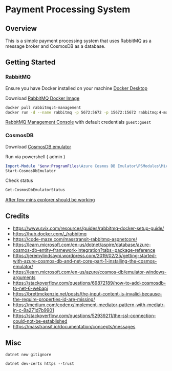 # Payment Processing System

## Overview

This is a simple payment processing system that uses RabbitMQ as a message broker and CosmosDB as a database.

## Getting Started

### RabbitMQ

Ensure you have Docker installed on your machine [Docker Desktop](https://www.docker.com/products/docker-desktop)

Download [RabbitMQ Docker Image](https://hub.docker.com/_/rabbitmq)

```bash
docker pull rabbitmq:4-management
docker run -d --name rabbitmq -p 5672:5672 -p 15672:15672 rabbitmq:4-management
```

[RabbitMQ Management Console](http://localhost:15672) with default credentials `guest:guest`

### CosmosDB

Download [CosmosDB emulator](https://aka.ms/cosmosdb-emulator)

Run via powershell ( admin )

```ps1
Import-Module "$env:ProgramFiles\Azure Cosmos DB Emulator\PSModules\Microsoft.Azure.CosmosDB.Emulator"
Start-CosmosDbEmulator
```

Check status

```ps1
Get-CosmosDbEmulatorStatus
```

[After few mins explorer should be working](https://localhost:8081/_explorer/index.html)

## Credits

- https://www.svix.com/resources/guides/rabbitmq-docker-setup-guide/
- https://hub.docker.com/_/rabbitmq
- https://code-maze.com/masstransit-rabbitmq-aspnetcore/
- https://learn.microsoft.com/en-us/dotnet/aspire/database/azure-cosmos-db-entity-framework-integration?tabs=package-reference
- https://jeremylindsayni.wordpress.com/2019/02/25/getting-started-with-azure-cosmos-db-and-net-core-part-1-installing-the-cosmos-emulator/
- https://learn.microsoft.com/en-us/azure/cosmos-db/emulator-windows-arguments
- https://stackoverflow.com/questions/69872189/how-to-add-cosmosdb-to-net-6-webapi
- https://brettmckenzie.net/posts/the-input-content-is-invalid-because-the-require-properties-id-are-missing/
- https://medium.com/codenx/implement-mediator-pattern-with-mediatr-in-c-8a271d7b9901
- https://stackoverflow.com/questions/52939211/the-ssl-connection-could-not-be-established
- https://masstransit.io/documentation/concepts/messages

## Misc

```
dotnet new gitignore
```

```
dotnet dev-certs https --trust
```